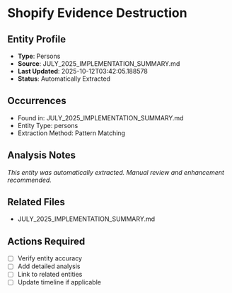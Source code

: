 # Shopify Evidence Destruction

## Entity Profile
- **Type**: Persons
- **Source**: JULY_2025_IMPLEMENTATION_SUMMARY.md
- **Last Updated**: 2025-10-12T03:42:05.188578
- **Status**: Automatically Extracted

## Occurrences
- Found in: JULY_2025_IMPLEMENTATION_SUMMARY.md
- Entity Type: persons
- Extraction Method: Pattern Matching

## Analysis Notes
*This entity was automatically extracted. Manual review and enhancement recommended.*

## Related Files
- JULY_2025_IMPLEMENTATION_SUMMARY.md

## Actions Required
- [ ] Verify entity accuracy
- [ ] Add detailed analysis
- [ ] Link to related entities
- [ ] Update timeline if applicable
